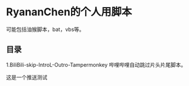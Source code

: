 RyananChen的个人用脚本
===========
可能包括油猴脚本，bat，vbs等。
## 目录
1.BiliBili-skip-IntroL-Outro-Tampermonkey
 哔哩哔哩自动跳过片头片尾脚本。


这是一个推送测试
